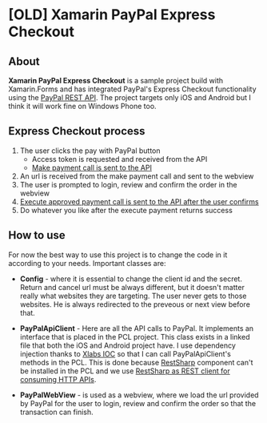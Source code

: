 [OLD] Xamarin PayPal Express Checkout
============

About
------------

**Xamarin PayPal Express Checkout** is a sample project build with Xamarin.Forms and has integrated PayPal's Express Checkout functionality using the [PayPal REST API](https://developer.paypal.com/docs/integration/direct/make-your-first-call/). The project targets only iOS and Android but I think it will work fine on Windows Phone too.

Express Checkout process
------------

1. The user clicks the pay with PayPal button
	* Access token is requested and received from the API
	* [Make payment call is sent to the API](https://developer.paypal.com/docs/api/#create-a-payment)
2. An url is received from the make payment call and sent to the webview
3. The user is prompted to login, review and confirm the order in the webview
4. [Execute approved payment call is sent to the API after the user confirms](https://developer.paypal.com/docs/api/#execute-an-approved-paypal-payment)
5. Do whatever you like after the execute payment returns success

How to use
------------

For now the best way to use this project is to change the code in it according to your needs.
Important classes are:

* **Config** - where it is essential to change the client id and the secret. Return and cancel url must be always different, but it doesn't matter really what websites they are targeting. The user never gets to those websites. He is always redirected to the preveous or next view before that.

* **PayPalApiClient** - Here are all the API calls to PayPal. It implements an interface that is placed in the PCL project. This class exists in a linked file that both the iOS and Android project have. I use dependency injection thanks to [Xlabs IOC](https://github.com/XLabs/Xamarin-Forms-Labs/wiki/IOC) so that I can call PayPalApiClient's methods in the PCL. This is done because [RestSharp](https://components.xamarin.com/view/restsharp/) component can't be installed in the PCL and we use [RestSharp as REST client for consuming HTTP APIs](https://components.xamarin.com/view/restsharp/).

* **PayPalWebView** - is used as a webview, where we load the url provided by PayPal for the user to login, review and confirm the order so that the transaction can finish.
